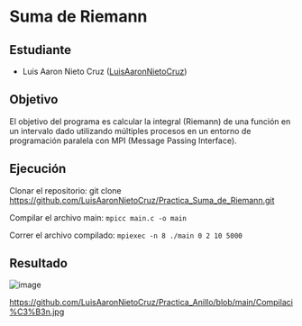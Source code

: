 # Suma de Riemann

## Estudiante
- Luis Aaron Nieto Cruz ([LuisAaronNietoCruz](https://github.com/LuisAaronNietoCruz))

## Objetivo
El objetivo del programa es calcular la integral (Riemann) de una función en un intervalo dado utilizando múltiples procesos en un entorno de programación paralela con MPI (Message Passing Interface).

## Ejecución
Clonar el repositorio:
git clone https://github.com/LuisAaronNietoCruz/Practica_Suma_de_Riemann.git

Compilar el archivo main:
`mpicc main.c -o main`

Correr el archivo compilado:
`mpiexec -n 8 ./main 0 2 10 5000`

## Resultado
![image](https://github.com/LuisAaronNietoCruz/Practica_Suma_de_Riemann/assets/100148692/2b481ae5-eea7-4563-8830-fbced7bf7521)

https://github.com/LuisAaronNietoCruz/Practica_Anillo/blob/main/Compilaci%C3%B3n.jpg
